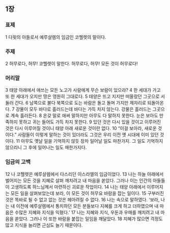 ## 1장
### 표제
1 다윗의 아들로서 예루살렘의 임금인 코헬렛의 말이다.
### 주제
2 허무로다, 허무! 코헬렛이 말한다. 허무로다, 허무! 모든 것이 허무로다!
### 머리말
3 태양 아래에서 애쓰는 모든 노고가 사람에게 무슨 보람이 있으랴?
4 한 세대가 가고 또 한 세대가 오지만 땅은 영원히 그대로다.
5 태양은 뜨고 지지만 떠올랐던 그곳으로 서둘러 간다.
6 남쪽으로 불다 북쪽으로 도는 바람은 돌고 돌며 가지만 제자리로 되돌아온다.
7 강물이 모두 바다로 흘러드는데 바다는 가득 차지 않는다. 강물은 흘러드는 그곳으로 계속 흘러든다.
8 온갖 말로 애써 말하지만 아무도 다 말하지 못한다. 눈은 보아도 만족하지 못하고 귀는 들어도 가득 차지 못한다.
9 있던 것은 다시 있을 것이고 이루어진 것은 다시 이루어질 것이니 태양 아래 새로운 것이란 없다.
10 “이걸 보아라, 새로운 것이다.” 사람들이 이렇게 말하는 것이 있더라도 그것은 우리 이전 옛 시대에 이미 있던 것이다.
11 아무도 옛날 일을 기억하지 않듯 장차 일어날 일도 마찬가지. 그 일도 기억하지 않으리니 그 후에 일어나는 일도 매한가지다.
### 임금의 고백
12 나 코헬렛은 예루살렘에서 다스리던 이스라엘의 임금이었다.
13 나는 하늘 아래에서 벌어지는 모든 것을 지혜로 살펴 깨치려고 내 마음을 쏟았다. 그러나 이는 인간의 아들들이 고생하도록 하느님께서 마련하신 괴로운 작업이다.
14 나는 태양 아래에서 이루어지는 모든 일을 살펴보았는데 보라, 이 모든 것이 허무요 바람을 잡는 일이다.
15 구부러진 것은 똑바로 될 수 없고 없는 것은 헤아려질 수 없다.
16 나는 속으로 말하였다. ‘보라, 나는 내 이전에 예루살렘에서 통치하던 모든 분들보다 지혜를 크게 하고 더하였으며 내 마음은 수많은 지혜와 지식을 익혔다.’
17 나는 지혜와 지식, 우둔과 우매를 깨치려고 내 마음을 쏟았다. 그러나 이 또한 바람을 붙잡는 일임을 깨달았다.
18 지혜가 많으면 걱정도 많고 지식을 늘리면 근심도 늘기 때문이다.
